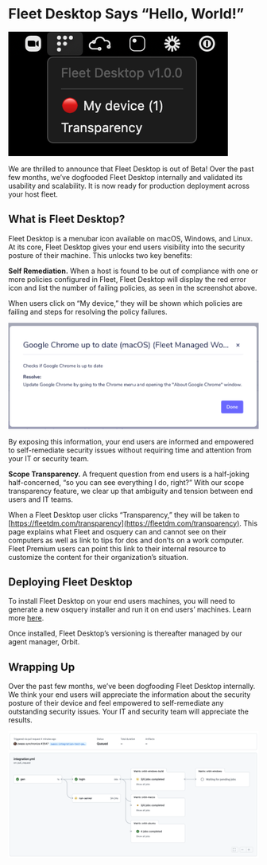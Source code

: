 # Fleet Desktop Says “Hello, World!”

![Fleet Desktop v1 preview](../website/assets/images/articles/fleet-desktop-says-hello-world-cover.png)

We are thrilled to announce that Fleet Desktop is out of Beta! Over the past few months, we’ve dogfooded Fleet Desktop internally and validated its usability and scalability. It is now ready for production deployment across your host fleet.

## What is Fleet Desktop?

Fleet Desktop is a menubar icon available on macOS, Windows, and Linux. At its core, Fleet Desktop gives your end users visibility into the security posture of their machine. This unlocks two key benefits:

__Self Remediation.__ When a host is found to be out of compliance with one or more policies configured in Fleet, Fleet Desktop will display the red error icon and list the number of failing policies, as seen in the screenshot above.

When users click on “My device,” they will be shown which policies are failing and steps for resolving the policy failures.

![An example of a policy and resolution steps provided to the end user](../website/assets/images/articles/fleet-desktop-says-hello-world-1.png)

By exposing this information, your end users are informed and empowered to self-remediate security issues without requiring time and attention from your IT or security team.

__Scope Transparency.__ A frequent question from end users is a half-joking half-concerned, “so you can see everything I do, right?” With our scope transparency feature, we clear up that ambiguity and tension between end users and IT teams.

When a Fleet Desktop user clicks “Transparency,” they will be taken to [https://fleetdm.com/transparency](https://fleetdm.com/transparency). 
This page explains what Fleet and osquery can and cannot see on their computers as well as link to tips for dos and don’ts on a work computer. 
Fleet Premium users can point this link to their internal resource to customize the content for their organization’s situation.

## Deploying Fleet Desktop
To install Fleet Desktop on your end users machines, you will need to generate a new osquery installer and run it on end users’ machines. Learn more [here](https://fleetdm.com/docs/using-fleet/adding-hosts#fleet-desktop). 

Once installed, Fleet Desktop’s versioning is thereafter managed by our agent manager, Orbit.

## Wrapping Up
Over the past few months, we’ve been dogfooding Fleet Desktop internally. We think your end users will appreciate the information about the security posture of their device and feel empowered 
to self-remediate any outstanding security issues. Your IT and security team will appreciate the results.

![The build matrix](../website/assets/images/articles/4-tips-for-github-actions-usability-1-700x353@2x.png)
